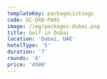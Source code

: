 ```yaml
---
templateKey: packageListings
code: GC-DXB-PA01
image: /img/packages-dubai.png
title: Golf in Dubai
location: 'Dubai, UAE'
hotelType: '5'
duration: '7'
rounds: '6'
price: '4500'
---
```


